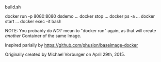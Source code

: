 build.sh

docker run -p 8080:8080 dsdemo
...
docker stop ...
docker ps -a
...
docker start ...
docker exec -it bash

NOTE: You probably do *NOT* mean to "docker run" again, as that will create _another_ Container of the same Image.

Inspired parially by https://github.com/phusion/baseimage-docker

Originally created by Michael Vorburger on April 29th, 2015.



